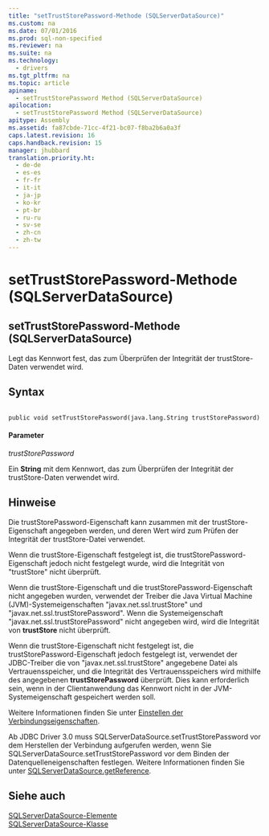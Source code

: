 ```yaml
---
title: "setTrustStorePassword-Methode (SQLServerDataSource)"
ms.custom: na
ms.date: 07/01/2016
ms.prod: sql-non-specified
ms.reviewer: na
ms.suite: na
ms.technology: 
  - drivers
ms.tgt_pltfrm: na
ms.topic: article
apiname: 
  - setTrustStorePassword Method (SQLServerDataSource)
apilocation: 
  - setTrustStorePassword Method (SQLServerDataSource)
apitype: Assembly
ms.assetid: fa87cbde-71cc-4f21-bc07-f8ba2b6a0a3f
caps.latest.revision: 16
caps.handback.revision: 15
manager: jhubbard
translation.priority.ht: 
  - de-de
  - es-es
  - fr-fr
  - it-it
  - ja-jp
  - ko-kr
  - pt-br
  - ru-ru
  - sv-se
  - zh-cn
  - zh-tw
---
```

# setTrustStorePassword-Methode (SQLServerDataSource)
    
## setTrustStorePassword\-Methode \(SQLServerDataSource\)  
 Legt das Kennwort fest, das zum Überprüfen der Integrität der trustStore\-Daten verwendet wird.  
  
## Syntax  
  
```  
  
public void setTrustStorePassword(java.lang.String trustStorePassword)  
```  
  
#### Parameter  
 *trustStorePassword*  
  
 Ein **String** mit dem Kennwort, das zum Überprüfen der Integrität der trustStore\-Daten verwendet wird.  
  
## Hinweise  
 Die trustStorePassword\-Eigenschaft kann zusammen mit der trustStore\-Eigenschaft angegeben werden, und deren Wert wird zum Prüfen der Integrität der trustStore\-Datei verwendet.  
  
 Wenn die trustStore\-Eigenschaft festgelegt ist, die trustStorePassword\-Eigenschaft jedoch nicht festgelegt wurde, wird die Integrität von "trustStore" nicht überprüft.  
  
 Wenn die trustStore\-Eigenschaft und die trustStorePassword\-Eigenschaft nicht angegeben wurden, verwendet der Treiber die Java Virtual Machine \(JVM\)\-Systemeigenschaften "javax.net.ssl.trustStore" und "javax.net.ssl.trustStorePassword". Wenn die Systemeigenschaft "javax.net.ssl.trustStorePassword" nicht angegeben wird, wird die Integrität von **trustStore** nicht überprüft.  
  
 Wenn die trustStore\-Eigenschaft nicht festgelegt ist, die trustStorePassword\-Eigenschaft jedoch festgelegt ist, verwendet der JDBC\-Treiber die von "javax.net.ssl.trustStore" angegebene Datei als Vertrauensspeicher, und die Integrität des Vertrauensspeichers wird mithilfe des angegebenen **trustStorePassword** überprüft. Dies kann erforderlich sein, wenn in der Clientanwendung das Kennwort nicht in der JVM\-Systemeigenschaft gespeichert werden soll.  
  
 Weitere Informationen finden Sie unter [Einstellen der Verbindungseigenschaften](../content/Setting-the-Connection-Properties.md).  
  
 Ab JDBC Driver 3.0 muss SQLServerDataSource.setTrustStorePassword vor dem Herstellen der Verbindung aufgerufen werden, wenn Sie SQLServerDataSource.setTrustStorePassword vor dem Binden der Datenquelleneigenschaften festlegen. Weitere Informationen finden Sie unter [SQLServerDataSource.getReference](../content/getReference-Method--SQLServerDataSource-.md).  
  
## Siehe auch  
 [SQLServerDataSource-Elemente](../content/SQLServerDataSource-Members.md)   
 [SQLServerDataSource-Klasse](../content/SQLServerDataSource-Class.md)  
  
  
